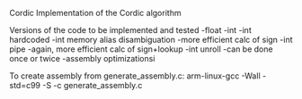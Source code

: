  Cordic
Implementation of the Cordic algorithm 

Versions of the code to be implemented and tested
	-float
	-int
	-int hardcoded
	-int memory alias disambiguation
		-more efficient calc of sign
	-int pipe
		-again, more efficient calc of sign+lookup
	-int unroll
		-can be done once or twice
	-assembly optimizationsi

To create assembly from generate_assembly.c:
	arm-linux-gcc -Wall -std=c99 -S -c generate_assembly.c
	
